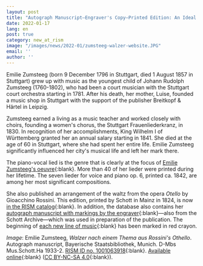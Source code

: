```yaml
---
layout: post
title: "Autograph Manuscript—Engraver's Copy—Printed Edition: An Ideal Case"
date: 2022-01-17
lang: en
post: true
category: new_at_rism
image: "/images/news/2022-01/zumsteeg-walzer-website.JPG"
email: ''
author: ''
---
```


Emilie Zumsteeg (born 9 December 1796 in Stuttgart, died 1 August 1857 in Stuttgart) grew up with music as the youngest child of Johann Rudolph Zumsteeg (1760-1802), who had been a court musician with the Stuttgart court orchestra starting in 1781. After his death, her mother, Luise, founded a music shop in Stuttgart with the support of the publisher Breitkopf & Härtel in Leipzig.  

Zumsteeg earned a living as a music teacher and worked closely with choirs, founding a women's chorus, the Stuttgart Frauenliederkranz, in 1830. In recognition of her accomplishments, King Wilhelm I of Württemberg granted her an annual salary starting in 1841. She died at the age of 60 in Stuttgart, where she had spent her entire life. Emilie Zumsteeg significantly influenced her city's musical life and left her mark there.  

The piano-vocal lied is the genre that is clearly at the focus of [Emilie Zumsteeg's oeuvre](https://opac.rism.info/search?author=Zumsteeg+Emilie){:blank}. More than 40 of her lieder were printed during her lifetime. The seven lieder for voice and piano op. 6, printed ca. 1842, are among her most significant compositions.  

She also published an arrangement of the waltz from the opera _Otello_ by Gioacchino Rossini. This edition, printed by Schott in Mainz in 1824, is now [in the RISM catalog](https://opac.rism.info/search?id=1001184812&View=rism){:blank}. In addition, the database also contains her [autograph manuscript with markings by the engraver](https://opac.rism.info/search?id=1001063918&View=rism){:blank}—also from the Schott Archive—which was used in preparation of the publication. The beginning of [each new line of music](https://mdz-nbn-resolving.de/urn:nbn:de:bvb:12-bsb00123080-6){:blank} has been marked in red crayon.  

_Image_: Emilie Zumsteeg, _Walzer nach einem Thema aus Rossini's Othello_. Autograph manuscript, Bayerische Staatsbibliothek, Munich. D-Mbs Mus.Schott.Ha 1933-2. [RISM ID no. 1001063918](https://opac.rism.info/search?id=1001063918&View=rism){:blank}. [Available online](https://mdz-nbn-resolving.de/urn:nbn:de:bvb:12-bsb00123080-6){:blank} ([CC BY-NC-SA 4.0](http://creativecommons.org/licenses/by-nc-sa/4.0/deed.de){:blank}).
